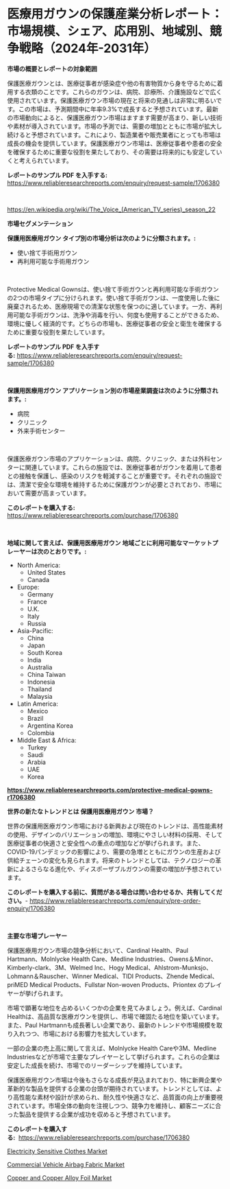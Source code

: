 <p><h1>医療用ガウンの保護産業分析レポート：市場規模、シェア、応用別、地域別、競争戦略（2024年-2031年）</h1></p><p><strong>市場の概要とレポートの対象範囲</strong></p>
<p><p>保護医療ガウンとは、医療従事者が感染症や他の有害物質から身を守るために着用する衣類のことです。これらのガウンは、病院、診療所、介護施設などで広く使用されています。保護医療ガウン市場の現在と将来の見通しは非常に明るいです。この市場は、予測期間中に年率9.3%で成長すると予想されています。最新の市場動向によると、保護医療ガウン市場はますます需要が高まり、新しい技術や素材が導入されています。市場の予測では、需要の増加とともに市場が拡大し続けると予想されています。これにより、製造業者や販売業者にとっても市場は成長の機会を提供しています。保護医療ガウン市場は、医療従事者や患者の安全を確保するために重要な役割を果たしており、その需要は将来的にも安定していくと考えられています。</p></p>
<p><strong>レポートのサンプル PDF を入手する:</strong> <a href="https://www.reliableresearchreports.com/enquiry/request-sample/1706380">https://www.reliableresearchreports.com/enquiry/request-sample/1706380</a></p>
<p>&nbsp;</p>
<p><a href="https://en.wikipedia.org/wiki/The_Voice_(American_TV_series)_season_22">https://en.wikipedia.org/wiki/The_Voice_(American_TV_series)_season_22</a></p>
<p><strong>市場セグメンテーション</strong></p>
<p><strong>保護用医療用ガウン タイプ別の市場分析は次のように分類されます。:</strong></p>
<p><ul><li>使い捨て手術用ガウン</li><li>再利用可能な手術用ガウン</li></ul></p>
<p>&nbsp;</p>
<p><p>Protective Medical Gownsは、使い捨て手術ガウンと再利用可能な手術ガウンの2つの市場タイプに分けられます。使い捨て手術ガウンは、一度使用した後に廃棄されるため、医療現場での清潔な状態を保つのに適しています。一方、再利用可能な手術ガウンは、洗浄や消毒を行い、何度も使用することができるため、環境に優しく経済的です。どちらの市場も、医療従事者の安全と衛生を確保するために重要な役割を果たしています。</p></p>
<p><strong>レポートのサンプル PDF を入手する:</strong>&nbsp;<a href="https://www.reliableresearchreports.com/enquiry/request-sample/1706380">https://www.reliableresearchreports.com/enquiry/request-sample/1706380</a></p>
<p>&nbsp;</p>
<p><strong> 保護用医療用ガウン アプリケーション別の市場産業調査は次のように分類されます。:</strong></p>
<p><ul><li>病院</li><li>クリニック</li><li>外来手術センター</li></ul></p>
<p>&nbsp;</p>
<p><p>保護医療ガウン市場のアプリケーションは、病院、クリニック、または外科センターに関連しています。これらの施設では、医療従事者がガウンを着用して患者との接触を保護し、感染のリスクを軽減することが重要です。それぞれの施設では、清潔で安全な環境を維持するために保護ガウンが必要とされており、市場において需要が高まっています。</p></p>
<p><strong>このレポートを購入する:</strong>&nbsp; <a href="https://www.reliableresearchreports.com/purchase/1706380">https://www.reliableresearchreports.com/purchase/1706380</a></p>
<p>&nbsp;</p>
<p><strong>地域に関して言えば、保護用医療用ガウン 地域ごとに利用可能なマーケットプレーヤーは次のとおりです。:</strong></p>
<p><ul>
    <li>
        North America:
        <ul>
            <li>United States</li>
            <li>Canada</li>
        </ul>
    </li>
    <li>
        Europe:
        <ul>
            <li>Germany</li>
            <li>France</li>
            <li>U.K.</li>
            <li>Italy</li>
            <li>Russia</li>
        </ul>
    </li>
    <li>
        Asia-Pacific:
        <ul>
            <li>China</li>
            <li>Japan</li>
            <li>South Korea</li>
            <li>India</li>
            <li>Australia</li>
            <li>China Taiwan</li>
            <li>Indonesia</li>
            <li>Thailand</li>
            <li>Malaysia</li>
        </ul>
    </li>
    <li>
        Latin America:
        <ul>
            <li>Mexico</li>
            <li>Brazil</li>
            <li>Argentina Korea</li>
            <li>Colombia</li>
        </ul>
    </li>
    <li>
        Middle East & Africa:
        <ul>
            <li>Turkey</li>
            <li>Saudi</li>
            <li>Arabia</li>
            <li>UAE</li>
            <li>Korea</li>
        </ul>
    </li>
    </ul></p>
<p><strong><a href="https://www.reliableresearchreports.com/protective-medical-gowns-r1706380">https://www.reliableresearchreports.com/protective-medical-gowns-r1706380</a></strong>&nbsp;</p>
<p><strong>世界の新たなトレンドとは 保護用医療用ガウン 市場？</strong></p>
<p><p>世界の保護用医療ガウン市場における新興および現在のトレンドは、高性能素材の使用、デザインのバリエーションの増加、環境にやさしい材料の採用、そして医療従事者の快適さと安全性への重点の増加などが挙げられます。また、COVID-19パンデミックの影響により、需要の急増とともにガウンの生産および供給チェーンの変化も見られます。将来のトレンドとしては、テクノロジーの革新によるさらなる進化や、ディスポーザブルガウンの需要の増加が予想されています。</p></p>
<p><strong>このレポートを購入する前に、質問がある場合は問い合わせるか、共有してください。</strong>- <a href="https://www.reliableresearchreports.com/enquiry/pre-order-enquiry/1706380">https://www.reliableresearchreports.com/enquiry/pre-order-enquiry/1706380</a></p>
<p>&nbsp;</p>
<p><strong>主要な市場プレーヤー</strong></p>
<p><p>保護医療用ガウン市場の競争分析において、Cardinal Health、Paul Hartmann、Molnlycke Health Care、Medline Industries、Owens＆Minor、Kimberly-clark、3M、Welmed Inc、Hogy Medical、Ahlstrom-Munksjo、Lohmann＆Rauscher、Winner Medical、TIDI Products、Zhende Medical、priMED Medical Products、Fullstar Non-woven Products、Priontex のプレイヤーが挙げられます。</p><p>市場で顕著な地位を占めるいくつかの企業を見てみましょう。例えば、Cardinal Healthは、高品質な医療ガウンを提供し、市場で確固たる地位を築いています。また、Paul Hartmannも成長著しい企業であり、最新のトレンドや市場規模を取り入れつつ、市場における影響力を拡大しています。</p><p>一部の企業の売上高に関して言えば、Molnlycke Health Careや3M、Medline Industriesなどが市場で主要なプレイヤーとして挙げられます。これらの企業は安定した成長を続け、市場でのリーダーシップを維持しています。</p><p>保護医療用ガウン市場は今後もさらなる成長が見込まれており、特に新興企業や革新的な製品を提供する企業の台頭が期待されています。トレンドとしては、より高性能な素材や設計が求められ、耐久性や快適さなど、品質面の向上が重要視されています。市場全体の動向を注視しつつ、競争力を維持し、顧客ニーズに合った製品を提供する企業が成功を収めると予想されています。</p></p>
<p><strong>このレポートを購入する:</strong>&nbsp;&nbsp;<a href="https://www.reliableresearchreports.com/purchase/1706380">https://www.reliableresearchreports.com/purchase/1706380</a></p>
<p><p><a href="https://github.com/perkinscortes152/Market-Research-Report-List-1/blob/main/electricity-sensitive-clothes-market.md">Electricity Sensitive Clothes Market</a></p><p><a href="https://github.com/vanielleho/Market-Research-Report-List-1/blob/main/commercial-vehicle-airbag-fabric-market.md">Commercial Vehicle Airbag Fabric Market</a></p><p><a href="https://github.com/PinkieRau13/Market-Research-Report-List-1/blob/main/copper-and-copper-alloy-foil-market.md">Copper and Copper Alloy Foil Market</a></p></p>